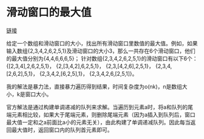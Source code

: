 # 滑动窗口的最大值

[链接](https://www.nowcoder.com/practice/1624bc35a45c42c0bc17d17fa0cba788?tpId=13&tqId=11217&rp=1&ru=%2Fta%2Fcoding-interviews&qru=%2Fta%2Fcoding-interviews%2Fquestion-ranking&tab=answerKey)

给定一个数组和滑动窗口的大小，找出所有滑动窗口里数值的最大值。例如，如果输入数组{2,3,4,2,6,2,5,1}及滑动窗口的大小3，那么一共存在6个滑动窗口，他们的最大值分别为{4,4,6,6,6,5}； 针对数组{2,3,4,2,6,2,5,1}的滑动窗口有以下6个： {[2,3,4],2,6,2,5,1}， {2,[3,4,2],6,2,5,1}， {2,3,[4,2,6],2,5,1}， {2,3,4,[2,6,2],5,1}， {2,3,4,2,[6,2,5],1}， {2,3,4,2,6,[2,5,1]}。



我的解法是暴力法，直接暴力遍历得到结果，时间复杂度为o(nk)，n是数组大小，k是窗口大小。

官方解法是通过构建单调递减的队列来求解。当遍历到元素a时，将a和队列的尾端元素相比较，如果大于尾端元素，则删除尾端元素（因为a插入到队列后，窗口最大值一定和之a前面比a小的元素无关），由此构建了单调递减队列。因此每当返回最大值时，返回窗口内的队列首元素即可。